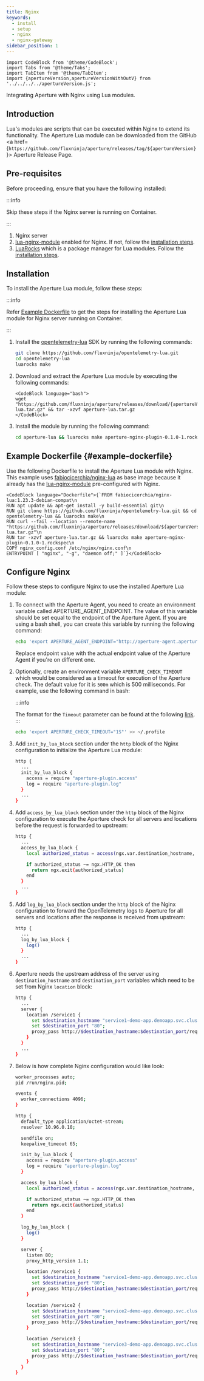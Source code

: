 ```yaml
---
title: Nginx
keywords:
  - install
  - setup
  - nginx
  - nginx-gateway
sidebar_position: 1
---
```


```mdx-code-block
import CodeBlock from '@theme/CodeBlock';
import Tabs from '@theme/Tabs';
import TabItem from '@theme/TabItem';
import {apertureVersion,apertureVersionWithOutV} from '../../../../apertureVersion.js';
```

Integrating Aperture with Nginx using Lua modules.

## Introduction

Lua's modules are scripts that can be executed within Nginx to extend its
functionality. The Aperture Lua module can be downloaded from the GitHub <a
href={`https://github.com/fluxninja/aperture/releases/tag/${apertureVersion}`}>
Aperture Release Page</a>.

## Pre-requisites

Before proceeding, ensure that you have the following installed:

:::info

Skip these steps if the Nginx server is running on Container.

:::

1. Nginx server
2. [lua-nginx-module](https://github.com/openresty/lua-nginx-module) enabled for
   Nginx. If not, follow the
   [installation steps](https://github.com/openresty/lua-nginx-module#installation).
3. [LuaRocks](https://luarocks.org/) which is a package manager for Lua modules.
   Follow the
   [installation steps](https://github.com/luarocks/luarocks/wiki/Download#installing).

## Installation

To install the Aperture Lua module, follow these steps:

:::info

Refer [Example Dockerfile](#example-dockerfile) to get the steps for installing
the Aperture Lua module for Nginx server running on Container.

:::

1. Install the
   [opentelemetry-lua](https://github.com/fluxninja/opentelemetry-lua) SDK by
   running the following commands:

   ```bash
   git clone https://github.com/fluxninja/opentelemetry-lua.git
   cd opentelemetry-lua
   luarocks make
   ```

2. Download and extract the Aperture Lua module by executing the following
   commands:

   ```mdx-code-block
   <CodeBlock language="bash">
   wget "https://github.com/fluxninja/aperture/releases/download/{apertureVersion}/aperture-lua.tar.gz" && tar -xzvf aperture-lua.tar.gz
   </CodeBlock>
   ```

3. Install the module by running the following command:

   ```bash
   cd aperture-lua && luarocks make aperture-nginx-plugin-0.1.0-1.rockspec
   ```

## Example Dockerfile {#example-dockerfile}

Use the following Dockerfile to install the Aperture Lua module with Nginx. This
example uses
[fabiocicerchia/nginx-lua](https://hub.docker.com/r/fabiocicerchia/nginx-lua/)
as base image because it already has the
[lua-nginx-module](https://github.com/openresty/lua-nginx-module) pre-configured
with Nginx.

```mdx-code-block
<CodeBlock language="Dockerfile">{`FROM fabiocicerchia/nginx-lua:1.23.3-debian-compat\n
RUN apt update && apt-get install -y build-essential git\n
RUN git clone https://github.com/fluxninja/opentelemetry-lua.git && cd opentelemetry-lua && luarocks make\n
RUN curl --fail --location --remote-name "https://github.com/fluxninja/aperture/releases/download/${apertureVersion}/aperture-lua.tar.gz"\n
RUN tar -xzvf aperture-lua.tar.gz && luarocks make aperture-nginx-plugin-0.1.0-1.rockspec\n
COPY nginx_config.conf /etc/nginx/nginx.conf\n
ENTRYPOINT [ "nginx", "-g", "daemon off;" ]`}</CodeBlock>
```

## Configure Nginx

Follow these steps to configure Nginx to use the installed Aperture Lua module:

1. To connect with the Aperture Agent, you need to create an environment
   variable called APERTURE_AGENT_ENDPOINT. The value of this variable should be
   set equal to the endpoint of the Aperture Agent. If you are using a bash
   shell, you can create this variable by running the following command:

   ```bash
   echo 'export APERTURE_AGENT_ENDPOINT="http://aperture-agent.aperture-agent.svc.cluster.local"' >> ~/.profile
   ```

   Replace endpoint value with the actual endpoint value of the Aperture Agent
   if you're on different one.

2. Optionally, create an environment variable `APERTURE_CHECK_TIMEOUT` which
   would be considered as a timeout for execution of the Aperture check. The
   default value for it is `500m` which is 500 milliseconds. For example, use
   the following command in bash:

   :::info

   The format for the `Timeout` parameter can be found at the following
   [link](https://github.com/grpc/grpc/blob/master/doc/PROTOCOL-HTTP2.md#requests).
   :::

   ```bash
   echo 'export APERTURE_CHECK_TIMEOUT="1S"' >> ~/.profile
   ```

3. Add `init_by_lua_block` section under the `http` block of the Nginx
   configuration to initialize the Aperture Lua module:

   ```bash
   http {
     ...
     init_by_lua_block {
       access = require "aperture-plugin.access"
       log = require "aperture-plugin.log"
     }
     ...
   }
   ```

4. Add `access_by_lua_block` section under the `http` block of the Nginx
   configuration to execute the Aperture check for all servers and locations
   before the request is forwarded to upstream:

   ```bash
   http {
     ...
     access_by_lua_block {
       local authorized_status = access(ngx.var.destination_hostname, ngx.var.destination_port)

       if authorized_status ~= ngx.HTTP_OK then
         return ngx.exit(authorized_status)
       end
     }
     ...
   }
   ```

5. Add `log_by_lua_block` section under the `http` block of the Nginx
   configuration to forward the OpenTelemetry logs to Aperture for all servers
   and locations after the response is received from upstream:

   ```bash
   http {
     ...
     log_by_lua_block {
       log()
     }
     ...
   }
   ```

6. Aperture needs the upstream address of the server using
   `destination_hostname` and `destination_port` variables which need to be set
   from Nginx `location` block:

   ```bash
   http {
     ...
     server {
       location /service1 {
         set $destination_hostname "service1-demo-app.demoapp.svc.cluster.local";
         set $destination_port "80";
         proxy_pass http://$destination_hostname:$destination_port/request;
       }
     }
     ...
   }
   ```

7. Below is how complete Nginx configuration would like look:

   ```bash
   worker_processes auto;
   pid /run/nginx.pid;

   events {
     worker_connections 4096;
   }

   http {
     default_type application/octet-stream;
     resolver 10.96.0.10;

     sendfile on;
     keepalive_timeout 65;

     init_by_lua_block {
       access = require "aperture-plugin.access"
       log = require "aperture-plugin.log"
     }

     access_by_lua_block {
       local authorized_status = access(ngx.var.destination_hostname, ngx.var.destination_port)

       if authorized_status ~= ngx.HTTP_OK then
         return ngx.exit(authorized_status)
       end
     }

     log_by_lua_block {
       log()
     }

     server {
       listen 80;
       proxy_http_version 1.1;

       location /service1 {
         set $destination_hostname "service1-demo-app.demoapp.svc.cluster.local";
         set $destination_port "80";
         proxy_pass http://$destination_hostname:$destination_port/request;
       }

       location /service2 {
         set $destination_hostname "service2-demo-app.demoapp.svc.cluster.local";
         set $destination_port "80";
         proxy_pass http://$destination_hostname:$destination_port/request;
       }

       location /service3 {
         set $destination_hostname "service3-demo-app.demoapp.svc.cluster.local";
         set $destination_port "80";
         proxy_pass http://$destination_hostname:$destination_port/request;
       }
     }
   }
   ```

